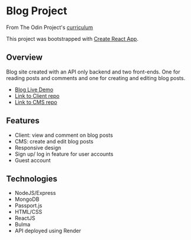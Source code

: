 # Blog Project

From The Odin Project's [curriculum](https://www.theodinproject.com/lessons/nodejs-blog-api)

This project was bootstrapped with [Create React App](https://github.com/facebook/create-react-app).

## Overview

Blog site created with an API only backend and two front-ends. One for reading posts and comments and one for creating and editing blog posts.

- [Blog Live Demo](https://amandakso.github.io/odin-blog-client/)
- [Link to Client repo](https://github.com/amandakso/odin-blog-client)
- [Link to CMS repo](https://github.com/amandakso/odin-blog-cms)

## Features

- Client: view and comment on blog posts
- CMS: create and edit blog posts
- Responsive design
- Sign up/ log in feature for user accounts
- Guest account

## Technologies

- NodeJS/Express
- MongoDB
- Passport.js
- HTML/CSS
- ReactJS
- Bulma
- API deployed using Render
